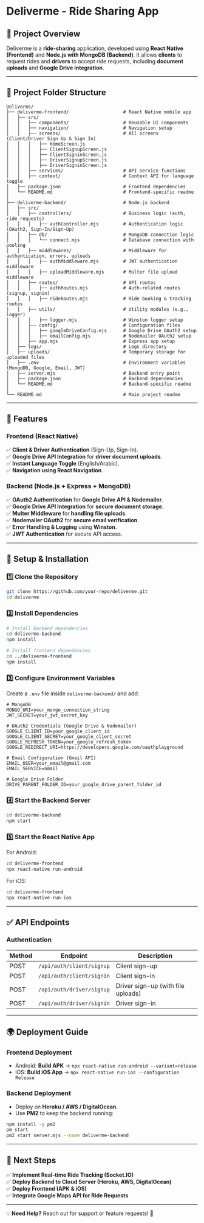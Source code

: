 # Deliverme - Ride Sharing App

## 📌 Project Overview
Deliverme is a **ride-sharing** application, developed using **React Native (Frontend)** and **Node.js with MongoDB (Backend)**. It allows **clients** to request rides and **drivers** to accept ride requests, including **document uploads** and **Google Drive integration**.

---

## 📂 Project Folder Structure
```
Deliverme/
├── deliverme-frontend/                    # React Native mobile app
│   ├── src/
│   │   ├── components/                    # Reusable UI components
│   │   ├── navigation/                    # Navigation setup
│   │   ├── screens/                       # All screens (Client/Driver Sign Up & Sign In)
│   │   │   ├── HomeScreen.js
│   │   │   ├── ClientSignupScreen.js
│   │   │   ├── ClientSigninScreen.js
│   │   │   ├── DriverSignupScreen.js
│   │   │   ├── DriverSigninScreen.js
│   │   ├── services/                      # API service functions
│   │   ├── context/                       # Context API for language toggle
│   ├── package.json                       # Frontend dependencies
│   └── README.md                          # Frontend-specific readme
│
├── deliverme-backend/                     # Node.js backend
│   ├── src/
│   │   ├── controllers/                   # Business logic (auth, ride requests)
│   │   │   ├── authController.mjs         # Authentication logic (OAuth2, Sign-In/Sign-Up)
│   │   ├── db/                            # MongoDB connection logic
│   │   │   └── connect.mjs                # Database connection with pooling
│   │   ├── middlewares/                   # Middleware for authentication, errors, uploads
│   │   │   ├── authMiddleware.mjs         # JWT authentication middleware
│   │   │   ├── uploadMiddleware.mjs       # Multer file upload middleware
│   │   ├── routes/                        # API routes
│   │   │   ├── authRoutes.mjs             # Auth-related routes (signup, signin)
│   │   │   ├── rideRoutes.mjs             # Ride booking & tracking routes
│   │   ├── utils/                         # Utility modules (e.g., logger)
│   │   │   ├── logger.mjs                 # Winston logger setup
│   │   ├── config/                        # Configuration files
│   │   │   ├── googleDriveConfig.mjs      # Google Drive OAuth2 setup
│   │   │   ├── emailConfig.mjs            # Nodemailer OAuth2 setup
│   │   ├── app.mjs                        # Express app setup
│   ├── logs/                              # Logs directory
│   ├── uploads/                           # Temporary storage for uploaded files
│   ├── .env                               # Environment variables (MongoDB, Google, Email, JWT)
│   ├── server.mjs                         # Backend entry point
│   ├── package.json                       # Backend dependencies
│   └── README.md                          # Backend-specific readme
│
└── README.md                              # Main project readme
```

---

## 🚀 Features
### **Frontend (React Native)**
✅ **Client & Driver Authentication** (Sign-Up, Sign-In).  
✅ **Google Drive API Integration** for **driver document uploads**.  
✅ **Instant Language Toggle** (English/Arabic).  
✅ **Navigation using React Navigation**.  

### **Backend (Node.js + Express + MongoDB)**
✅ **OAuth2 Authentication** for **Google Drive API & Nodemailer**.  
✅ **Google Drive API Integration** for **secure document storage**.  
✅ **Multer Middleware** for **handling file uploads**.  
✅ **Nodemailer OAuth2** for **secure email verification**.  
✅ **Error Handling & Logging** using **Winston**.  
✅ **JWT Authentication** for secure API access.  

---

## 🔧 Setup & Installation
### **1️⃣ Clone the Repository**
```sh
git clone https://github.com/your-repo/deliverme.git
cd deliverme
```

### **2️⃣ Install Dependencies**
```sh
# Install backend dependencies
cd deliverme-backend
npm install

# Install frontend dependencies
cd ../deliverme-frontend
npm install
```

### **3️⃣ Configure Environment Variables**
Create a `.env` file inside `deliverme-backend/` and add:
```plaintext
# MongoDB
MONGO_URI=your_mongo_connection_string
JWT_SECRET=your_jwt_secret_key

# OAuth2 Credentials (Google Drive & Nodemailer)
GOOGLE_CLIENT_ID=your_google_client_id
GOOGLE_CLIENT_SECRET=your_google_client_secret
GOOGLE_REFRESH_TOKEN=your_google_refresh_token
GOOGLE_REDIRECT_URI=https://developers.google.com/oauthplayground

# Email Configuration (Gmail API)
EMAIL_USER=your_email@gmail.com
EMAIL_SERVICE=Gmail

# Google Drive Folder
DRIVE_PARENT_FOLDER_ID=your_google_drive_parent_folder_id
```

### **4️⃣ Start the Backend Server**
```sh
cd deliverme-backend
npm start
```

### **5️⃣ Start the React Native App**
For Android:
```sh
cd deliverme-frontend
npx react-native run-android
```
For iOS:
```sh
cd deliverme-frontend
npx react-native run-ios
```

---

## ✅ API Endpoints
### **Authentication**
| Method | Endpoint | Description |
|--------|-------------------------|--------------------------------|
| POST   | `/api/auth/client/signup`  | Client sign-up |
| POST   | `/api/auth/client/signin`  | Client sign-in |
| POST   | `/api/auth/driver/signup`  | Driver sign-up (with file uploads) |
| POST   | `/api/auth/driver/signin`  | Driver sign-in |

---

## 🌍 Deployment Guide
### **Frontend Deployment**
- Android: **Build APK** → `npx react-native run-android --variant=release`
- iOS: **Build iOS App** → `npx react-native run-ios --configuration Release`

### **Backend Deployment**
- Deploy on **Heroku / AWS / DigitalOcean**.
- Use **PM2** to keep the backend running:
```sh
npm install -g pm2
pm start
pm2 start server.mjs --name deliverme-backend
```

---

## 🚀 Next Steps
✅ **Implement Real-time Ride Tracking (Socket.IO)**  
✅ **Deploy Backend to Cloud Server (Heroku, AWS, DigitalOcean)**  
✅ **Deploy Frontend (APK & iOS)**  
✅ **Integrate Google Maps API for Ride Requests**  

---

💡 **Need Help?** Reach out for support or feature requests! 🚀

